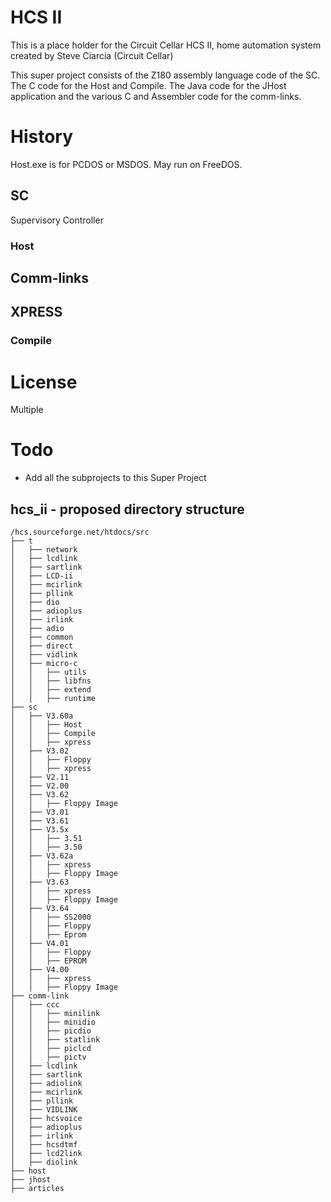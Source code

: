 # HCS II
This is a place holder for the Circuit Cellar HCS II, home automation system created by Steve Ciarcia (Circuit Cellar)

This super project consists of the Z180 assembly language code of the SC. The C code for the Host and Compile. The
Java code for the JHost application and the various C and Assembler code for the comm-links.

# History
Host.exe is for PCDOS or MSDOS. May run on FreeDOS.

## SC
Supervisory Controller

### Host

## Comm-links

## XPRESS

### Compile

# License
Multiple

# Todo
* Add all the subprojects to this Super Project

## hcs_ii - proposed directory structure
```
/hcs.sourceforge.net/htdocs/src
├── t
│   ├── network
│   ├── lcdlink
│   ├── sartlink
│   ├── LCD-ii
│   ├── mcirlink
│   ├── pllink
│   ├── dio
│   ├── adioplus
│   ├── irlink
│   ├── adio
│   ├── common
│   ├── direct
│   ├── vidlink
│   ├── micro-c
│   │   ├── utils
│   │   ├── libfns
│   │   ├── extend
│   │   ├── runtime
├── sc
│   ├── V3.60a
│   │   ├── Host
│   │   ├── Compile
│   │   ├── xpress
│   ├── V3.02
│   │   ├── Floppy
│   │   ├── xpress
│   ├── V2.11
│   ├── V2.00
│   ├── V3.62
│   │   ├── Floppy Image
│   ├── V3.01
│   ├── V3.61
│   ├── V3.5x
│   │   ├── 3.51
│   │   ├── 3.50
│   ├── V3.62a
│   │   ├── xpress
│   │   ├── Floppy Image
│   ├── V3.63
│   │   ├── xpress
│   │   ├── Floppy Image
│   ├── V3.64
│   │   ├── SS2000
│   │   ├── Floppy
│   │   ├── Eprom
│   ├── V4.01
│   │   ├── Floppy
│   │   ├── EPROM
│   ├── V4.00
│   │   ├── xpress
│   │   ├── Floppy Image
├── comm-link
│   ├── ccc
│   │   ├── minilink
│   │   ├── minidio
│   │   ├── picdio
│   │   ├── statlink
│   │   ├── piclcd
│   │   ├── pictv
│   ├── lcdlink
│   ├── sartlink
│   ├── adiolink
│   ├── mcirlink
│   ├── pllink
│   ├── VIDLINK
│   ├── hcsvoice
│   ├── adioplus
│   ├── irlink
│   ├── hcsdtmf
│   ├── lcd2link
│   ├── diolink
├── host
├── jhost
├── articles
```

